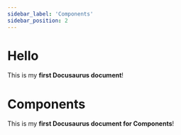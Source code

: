 ```yaml
---
sidebar_label: 'Components'
sidebar_position: 2
---
```


# Hello

This is my **first Docusaurus document**!
# Components

This is my **first Docusaurus document for Components**!